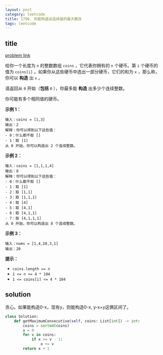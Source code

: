 ```yaml
---
layout: post
category: leetcode
title: 1798. 你能构造出连续值的最大数目
tags: leetcode
---
```


## title
[problem link](https://leetcode.cn/problems/maximum-number-of-consecutive-values-you-can-make/)

给你一个长度为 `n` 的整数数组 `coins` ，它代表你拥有的 `n` 个硬币。第 `i` 个硬币的值为 `coins[i]` 。如果你从这些硬币中选出一部分硬币，它们的和为 `x` ，那么称，你可以 **构造** 出 `x` 。

请返回从 `0` 开始（**包括** `0` ），你最多能 **构造** 出多少个连续整数。

你可能有多个相同值的硬币。

 

**示例 1：**

```
输入：coins = [1,3]
输出：2
解释：你可以得到以下这些值：
- 0：什么都不取 []
- 1：取 [1]
从 0 开始，你可以构造出 2 个连续整数。
```

**示例 2：**

```
输入：coins = [1,1,1,4]
输出：8
解释：你可以得到以下这些值：
- 0：什么都不取 []
- 1：取 [1]
- 2：取 [1,1]
- 3：取 [1,1,1]
- 4：取 [4]
- 5：取 [4,1]
- 6：取 [4,1,1]
- 7：取 [4,1,1,1]
从 0 开始，你可以构造出 8 个连续整数。
```

**示例 3：**

```
输入：nums = [1,4,10,3,1]
输出：20
```

 

**提示：**

- `coins.length == n`
- `1 <= n <= 4 * 104`
- `1 <= coins[i] <= 4 * 104`

## solution

贪心。如果能构造0-x，现有y，则能构造0-x, y-x+y这俩区间了。

```python
class Solution:
    def getMaximumConsecutive(self, coins: List[int]) -> int:
        coins = sorted(coins)
        x = 0
        for v in coins:
            if x >= v - 1:
                x += v
        return x + 1
```

